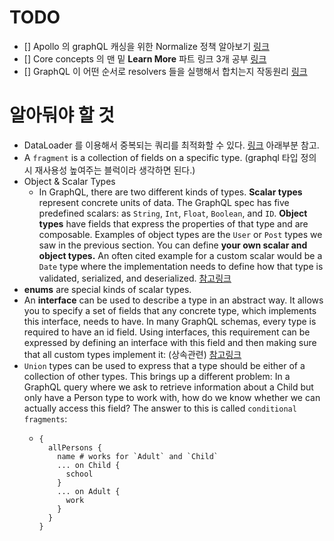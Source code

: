 # TODO
- [] Apollo 의 graphQL 캐싱을 위한 Normalize 정책 알아보기 [링크](https://www.apollographql.com/blog/the-concepts-of-graphql-bc68bd819be3/)
- [] Core concepts 의 맨 밑 **Learn More** 파트 링크 3개 공부 [링크](https://www.howtographql.com/basics/2-core-concepts/)
- [] GraphQL 이 어떤 순서로 resolvers 들을 실행해서 합치는지 작동원리 [링크](https://www.apollographql.com/blog/graphql-explained-5844742f195e/)

# 알아둬야 할 것
- DataLoader 를 이용해서 중복되는 쿼리를 최적화할 수 있다. [링크](https://www.howtographql.com/advanced/1-server/) 아래부분 참고.
- A `fragment` is a collection of fields on a specific type. (graphql 타입 정의시 재사용성 높여주는 블럭이라 생각하면 된다.)
- Object & Scalar Types
    - In GraphQL, there are two different kinds of types.
    **Scalar types** represent concrete units of data. The GraphQL spec has five predefined scalars: as `String`, `Int`, `Float`, `Boolean`, and `ID`.
    **Object types** have fields that express the properties of that type and are composable. Examples of object types are the `User` or `Post` types we saw in the previous section. You can define **your own scalar and object types.** An often cited example for a custom scalar would be a `Date` type where the implementation needs to define how that type is validated, serialized, and deserialized. [참고링크](https://www.howtographql.com/advanced/2-more-graphql-concepts/)
- **enums** are special kinds of scalar types.
- An **interface** can be used to describe a type in an abstract way. It allows you to specify a set of fields that any concrete type, which implements this interface, needs to have. In many GraphQL schemas, every type is required to have an id field. Using interfaces, this requirement can be expressed by defining an interface with this field and then making sure that all custom types implement it: (상속관련) [참고링크](https://www.howtographql.com/advanced/2-more-graphql-concepts/)
- `Union` types can be used to express that a type should be either of a collection of other types. This brings up a different problem: In a GraphQL query where we ask to retrieve information about a Child but only have a Person type to work with, how do we know whether we can actually access this field? The answer to this is called `conditional fragments`:
    - ```
      {
        allPersons {
          name # works for `Adult` and `Child`
          ... on Child {
            school
          }
          ... on Adult {
            work
          }
        }
      }
      ```